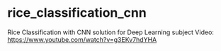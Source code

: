 # rice_classification_cnn
Rice Classification with CNN solution for Deep Learning subject
Video: https://www.youtube.com/watch?v=g3EKv7hdYHA
